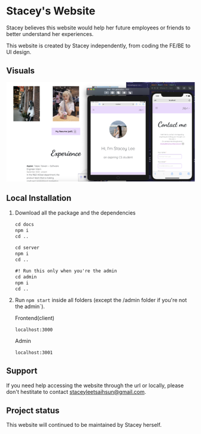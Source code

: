 # Stacey's Website

Stacey believes this website would help her future employees or friends to better understand her experiences. 

This website is created by Stacey independently, from coding the FE/BE to UI design. 

## Visuals

![ App snapsot ](snapshots/cross-device-testing.png) 

## Local Installation

1. Download all the package and the dependencies

    ```
    cd docs
    npm i
    cd ..
    ```

    ```
    cd server
    npm i
    cd ..
    ```
    ```
    #! Run this only when you're the admin
    cd admin
    npm i
    cd ..
    ```

2. Run ```npm start``` inside all folders (except the /admin folder if you're not the admin`).

    Frontend(client)
    ```
    localhost:3000
    ```

    Admin
    ```
    localhost:3001
    ```

## Support

If you need help accessing the website through the url or locally, please don't hestitate to contact [staceyleetsaihsun@gmail.com](mailto:staceyleetsaihsun@gmail.com).

## Project status

This website will continued to be maintained by Stacey herself. 

